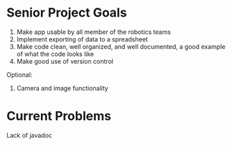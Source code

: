 # Senior Project Goals

1. Make app usable by all member of the robotics teams
2. Implement exporting of data to a spreadsheet
3. Make code clean, well organized, and well documented, a good example of what the code looks like
4. Make good use of version control 

Optional: 
1. Camera and image functionality


# Current Problems
Lack of javadoc